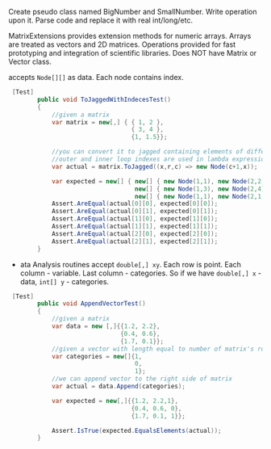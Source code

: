 
Create pseudo class named BigNumber and SmallNumber. Write operation upon it. Parse code and replace it with real int/long/etc.


MatrixExtensions provides extension methods for numeric arrays. Arrays are treated as vectors and 2D matrices. Operations provided for fast prototyping and integration of scientific libraries. Does NOT have Matrix or Vector class.


 accepts `Node[][]` as data. Each node contains index. 
```csharp
 [Test]
        public void ToJaggedWithIndecesTest()
        {
            //given a matrix
            var matrix = new[,] { { 1, 2 },
                                  { 3, 4 },
                                  {1, 1.5}};

            //you can convert it to jagged containing elements of different type
            //outer and inner loop indexes are used in lambda expression
            var actual = matrix.ToJagged((x,r,c) => new Node(c+1,x));

            var expected = new[] { new[] { new Node(1,1), new Node(2,2) }, 
                                   new[] { new Node(1,3), new Node(2,4)},
                                   new[] { new Node(1,1), new Node(2,1.5) } };
            Assert.AreEqual(actual[0][0], expected[0][0]);
            Assert.AreEqual(actual[0][1], expected[0][1]);
            Assert.AreEqual(actual[1][0], expected[1][0]);
            Assert.AreEqual(actual[1][1], expected[1][1]);
            Assert.AreEqual(actual[2][0], expected[2][0]);
            Assert.AreEqual(actual[2][1], expected[2][1]);
        }
```

- ata Analysis routines accept `double[,] xy`. Each row is point. Each column - variable. Last column - categories. So if we have `double[,] x` - data, `int[] y` - categories.

```csharp
 [Test]
        public void AppendVectorTest()
        {
            //given a matrix 
            var data = new [,]{{1.2, 2.2},
                               {0.4, 0.6},
                               {1.7, 0.1}};
            //given a vector with length equal to number of matrix's rows
            var categories = new[]{1,
                                   0,
                                   1};
            //we can append vector to the right side of matrix
            var actual = data.Append(categories);

            var expected = new[,]{{1.2, 2.2,1},
                                  {0.4, 0.6, 0},
                                  {1.7, 0.1, 1}};

            Assert.IsTrue(expected.EqualsElements(actual));
        }
```